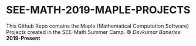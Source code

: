 # SEE-MATH-2019-MAPLE-PROJECTS
This Github Repo contains the Maple (Mathematical Computation Software) Projects created in the SEE-Math Summer Camp.
© *Devkumar Banerjee* **2019-Present**
